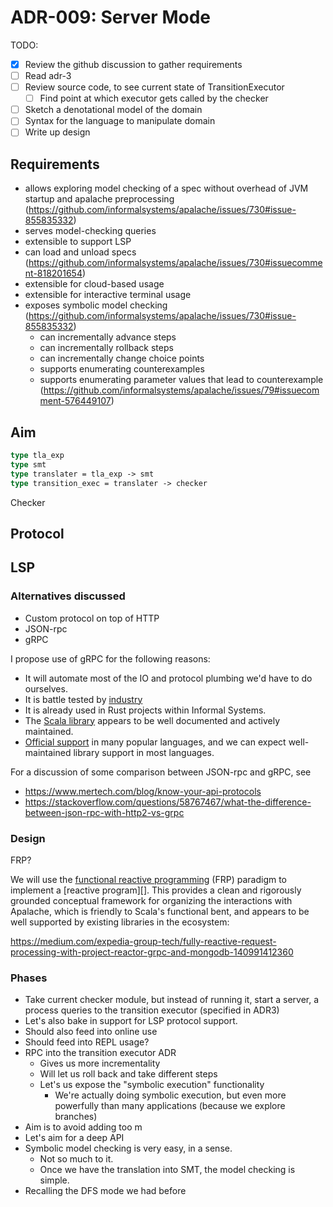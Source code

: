 # ADR-009: Server Mode

TODO:

- [x] Review the github discussion to gather requirements
- [ ] Read adr-3
- [ ] Review source code, to see current state of TransitionExecutor
    - [ ] Find point at which executor gets called by the checker
- [ ] Sketch a denotational model of the domain
- [ ] Syntax for the language to manipulate domain
- [ ] Write up design

## Requirements

- allows exploring model checking of a spec without overhead of JVM startup
  and apalache preprocessing (https://github.com/informalsystems/apalache/issues/730#issue-855835332)
- serves model-checking queries 
- extensible to support LSP
- can load and unload specs (https://github.com/informalsystems/apalache/issues/730#issuecomment-818201654)
- extensible for cloud-based usage
- extensible for interactive terminal usage
- exposes symbolic model checking (https://github.com/informalsystems/apalache/issues/730#issue-855835332)
  - can incrementally advance steps
  - can incrementally rollback steps
  - can incrementally change choice points
  - supports enumerating counterexamples
  - supports enumerating parameter values that lead to counterexample (https://github.com/informalsystems/apalache/issues/79#issuecomment-576449107)

## Aim

```ocaml
type tla_exp
type smt
type translater = tla_exp -> smt
type transition_exec = translater -> checker 
```

Checker 

## Protocol

## LSP 

### Alternatives discussed

- Custom protocol on top of HTTP
- JSON-rpc
- gRPC

I propose use of gRPC for the following reasons:

- It will automate most of the IO and protocol plumbing we'd have to do
  ourselves.
- It is battle tested by [industry](https://grpc.io/)
- It is already used in Rust projects within Informal Systems.
- The [Scala library](https://scalapb.github.io/docs/grpc/) appears to be well documented and actively maintained.
- [Official support](https://grpc.io/docs/languages/) in many popular languages,
  and we can expect well-maintained library support in most languages.

For a discussion of some comparison between JSON-rpc and gRPC, see

- https://www.mertech.com/blog/know-your-api-protocols
- https://stackoverflow.com/questions/58767467/what-the-difference-between-json-rpc-with-http2-vs-grpc

### Design

FRP?

We will use the [functional reactive programming][frp] (FRP) paradigm to
implement a [reactive program][]. This provides a clean and rigorously grounded
conceptual framework for organizing the interactions with Apalache, which is
friendly to Scala's functional bent, and appears to be well supported by existing libraries in
the ecosystem: 

https://medium.com/expedia-group-tech/fully-reactive-request-processing-with-project-reactor-grpc-and-mongodb-140991412360

[reactive programming]: https://en.wikipedia.org/wiki/Reactive_programming
[frp]: https://en.wikipedia.org/wiki/Functional_reactive_programming

### Phases

- Take current checker module, but instead of running it, start a server, a process queries to the transition executor (specified in ADR3)
- Let's also bake in support for LSP protocol support.
- Should also feed into online use
- Should feed into REPL usage?
- RPC into the transition executor ADR
  - Gives us more incrementality
  - Will let us roll back and take different steps
  - Let's us expose the "symbolic execution" functionality
    - We're actually doing symbolic execution, but even more powerfully than many applications (because we explore branches)
- Aim is to avoid adding too m
- Let's aim for a deep API
- Symbolic model checking is very easy, in a sense.
  - Not so much to it.
  - Once we have the translation into SMT, the model checking is simple.
- Recalling the DFS mode we had before
